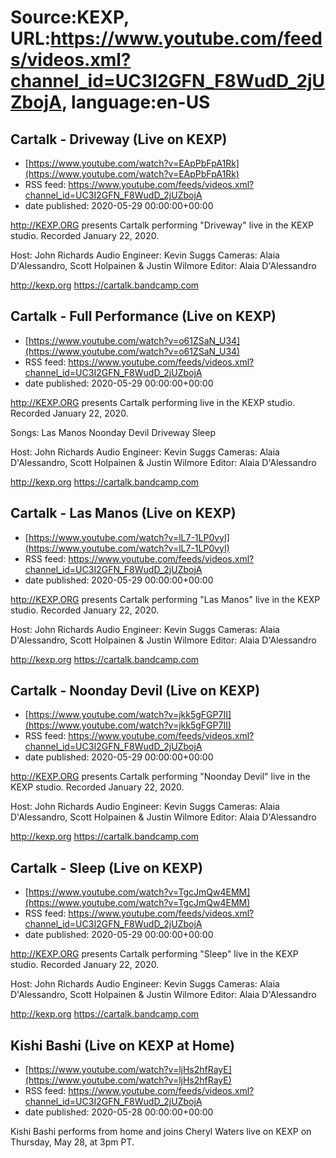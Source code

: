 # Source:KEXP, URL:https://www.youtube.com/feeds/videos.xml?channel_id=UC3I2GFN_F8WudD_2jUZbojA, language:en-US

## Cartalk - Driveway (Live on KEXP)
 - [https://www.youtube.com/watch?v=EApPbFpA1Rk](https://www.youtube.com/watch?v=EApPbFpA1Rk)
 - RSS feed: https://www.youtube.com/feeds/videos.xml?channel_id=UC3I2GFN_F8WudD_2jUZbojA
 - date published: 2020-05-29 00:00:00+00:00

http://KEXP.ORG presents Cartalk performing "Driveway" live in the KEXP studio. Recorded January 22, 2020.

Host: John Richards
Audio Engineer: Kevin Suggs
Cameras: Alaia D'Alessandro, Scott Holpainen & Justin Wilmore
Editor: Alaia D'Alessandro

http://kexp.org
https://cartalk.bandcamp.com

## Cartalk - Full Performance (Live on KEXP)
 - [https://www.youtube.com/watch?v=o61ZSaN_U34](https://www.youtube.com/watch?v=o61ZSaN_U34)
 - RSS feed: https://www.youtube.com/feeds/videos.xml?channel_id=UC3I2GFN_F8WudD_2jUZbojA
 - date published: 2020-05-29 00:00:00+00:00

http://KEXP.ORG presents Cartalk performing live in the KEXP studio. Recorded January 22, 2020.

Songs:
Las Manos
Noonday Devil
Driveway
Sleep

Host: John Richards
Audio Engineer: Kevin Suggs
Cameras: Alaia D'Alessandro, Scott Holpainen & Justin Wilmore
Editor: Alaia D'Alessandro

http://kexp.org
https://cartalk.bandcamp.com

## Cartalk - Las Manos (Live on KEXP)
 - [https://www.youtube.com/watch?v=lL7-1LP0vyI](https://www.youtube.com/watch?v=lL7-1LP0vyI)
 - RSS feed: https://www.youtube.com/feeds/videos.xml?channel_id=UC3I2GFN_F8WudD_2jUZbojA
 - date published: 2020-05-29 00:00:00+00:00

http://KEXP.ORG presents Cartalk performing "Las Manos" live in the KEXP studio. Recorded January 22, 2020.

Host: John Richards
Audio Engineer: Kevin Suggs
Cameras: Alaia D'Alessandro, Scott Holpainen & Justin Wilmore
Editor: Alaia D'Alessandro

http://kexp.org
https://cartalk.bandcamp.com

## Cartalk - Noonday Devil (Live on KEXP)
 - [https://www.youtube.com/watch?v=jkk5gFGP7II](https://www.youtube.com/watch?v=jkk5gFGP7II)
 - RSS feed: https://www.youtube.com/feeds/videos.xml?channel_id=UC3I2GFN_F8WudD_2jUZbojA
 - date published: 2020-05-29 00:00:00+00:00

http://KEXP.ORG presents Cartalk performing "Noonday Devil" live in the KEXP studio. Recorded January 22, 2020.

Host: John Richards
Audio Engineer: Kevin Suggs
Cameras: Alaia D'Alessandro, Scott Holpainen & Justin Wilmore
Editor: Alaia D'Alessandro

http://kexp.org
https://cartalk.bandcamp.com

## Cartalk - Sleep (Live on KEXP)
 - [https://www.youtube.com/watch?v=TgcJmQw4EMM](https://www.youtube.com/watch?v=TgcJmQw4EMM)
 - RSS feed: https://www.youtube.com/feeds/videos.xml?channel_id=UC3I2GFN_F8WudD_2jUZbojA
 - date published: 2020-05-29 00:00:00+00:00

http://KEXP.ORG presents Cartalk performing "Sleep" live in the KEXP studio. Recorded January 22, 2020.

Host: John Richards
Audio Engineer: Kevin Suggs
Cameras: Alaia D'Alessandro, Scott Holpainen & Justin Wilmore
Editor: Alaia D'Alessandro

http://kexp.org
https://cartalk.bandcamp.com

## Kishi Bashi (Live on KEXP at Home)
 - [https://www.youtube.com/watch?v=ljHs2hfRayE](https://www.youtube.com/watch?v=ljHs2hfRayE)
 - RSS feed: https://www.youtube.com/feeds/videos.xml?channel_id=UC3I2GFN_F8WudD_2jUZbojA
 - date published: 2020-05-28 00:00:00+00:00

Kishi Bashi performs from home and joins Cheryl Waters live on KEXP on Thursday, May 28, at 3pm PT.

